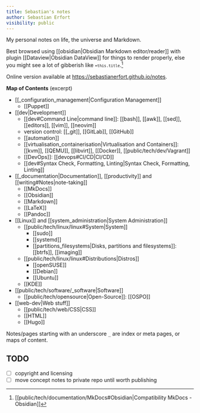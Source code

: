 ```yaml
---
title: Sebastian's notes
author: Sebastian Erfort
visibility: public
---
```


My personal notes on life, the universe and Markdown.

Best browsed using [[obsidian|Obsidian Markdown editor/reader]] with plugin [[Dataview|Obsidian DataView]] for things to render properly, else you might see a lot of gibberish like <code>`=this.title`</code>.[^1]

Online version available at <https://sebastianerfort.github.io/notes>.


**Map of Contents** (excerpt)

- [[_configuration_management|Configuration Management]]
    - [[Puppet]]
- [[dev|Development]]
    - [[dev#Command Line|command line]]: [[bash]], [[awk]], [[sed]], [[editors]], [[vim]], [[neovim]]
    - version control: [[_git]], [[GitLab]], [[GitHub]]
    - [[automation]]
    - [[virtualisation_containerisation|Virtualisation and Containers]]: [[kvm]], [[QEMU]], [[libvirt]], [[Docker]], [[public/tech/dev/Vagrant]]
    - [[DevOps]]: [[devops#CI/CD|CI/CD]]
    - [[dev#Syntax Check, Formatting, Linting|Syntax Check, Formatting, Linting]]
- [[_documentation|Documentation]], [[productivity]] and [[writing#Notes|note-taking]]
    - [[MkDocs]]
    - [[Obsidian]]
    - [[Markdown]]
    - [[LaTeX]]
    - [[Pandoc]]
- [[Linux]] and [[system_administration|System Administration]]
    - [[public/tech/linux/linux#System|System]]
        - [[sudo]]
        - [[systemd]]
        - [[partitions_filesystems|Disks, partitions and filesystems]]: [[btrfs]], [[imaging]]
    - [[public/tech/linux/linux#Distributions|Distros]]
        - [[openSUSE]]
        - [[Debian]]
        - [[Ubuntu]]
    - [[KDE]]
- [[public/tech/software/_software|Software]]
    - [[public/tech/opensource|Open-Source]]: [[OSPO]]
- [[web-dev|Web stuff]]
    - [[public/tech/web/CSS|CSS]]
    - [[HTML]]
    - [[Hugo]]

Notes/pages starting with an underscore `_` are index or meta pages, or maps of content.

## TODO

- [ ] copyright and licensing
- [ ] move concept notes to private repo until worth publishing

[^1]: [[public/tech/documentation/MkDocs#Obsidian|Compatibility MkDocs - Obsidian]]
